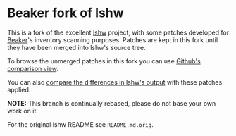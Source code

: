 Beaker fork of lshw
===================

This is a fork of the excellent [lshw](http://lshw.ezix.org/) project, with 
some patches developed for [Beaker](https://beaker-project.org/)'s inventory 
scanning purposes. Patches are kept in this fork until they have been merged 
into lshw's source tree.

To browse the unmerged patches in this fork you can use [Github's comparison 
view](https://github.com/lyonel/lshw/compare/master...beaker-project:master).

You can also [compare the differences in lshw's 
output](https://github.com/beaker-project/lshw-tests/compare/master...beaker) 
with these patches applied.

**NOTE:** This branch is continually rebased, please do not base your own work 
on it.

For the original lshw README see `README.md.orig`.
